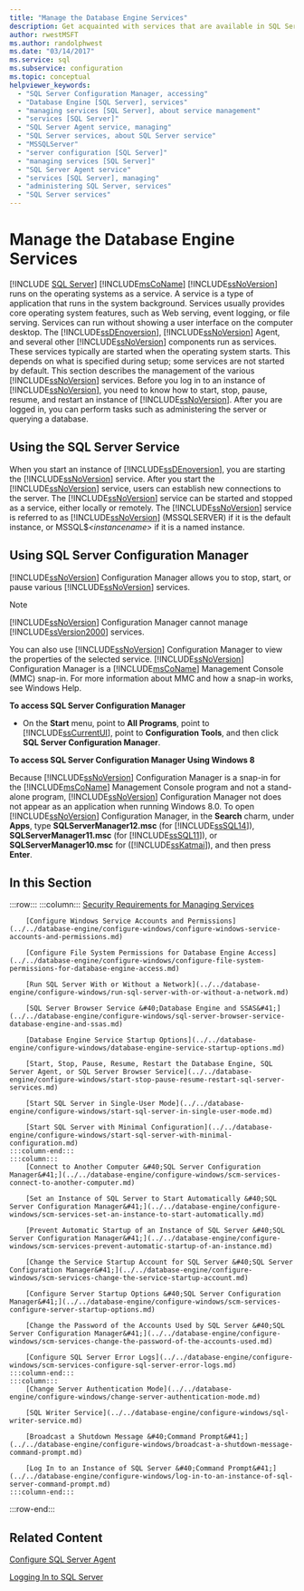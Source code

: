 ```yaml
---
title: "Manage the Database Engine Services"
description: Get acquainted with services that are available in SQL Server. See how to start SQL Server Configuration Manager, which you can use to manage various services.
author: rwestMSFT
ms.author: randolphwest
ms.date: "03/14/2017"
ms.service: sql
ms.subservice: configuration
ms.topic: conceptual
helpviewer_keywords:
  - "SQL Server Configuration Manager, accessing"
  - "Database Engine [SQL Server], services"
  - "managing services [SQL Server], about service management"
  - "services [SQL Server]"
  - "SQL Server Agent service, managing"
  - "SQL Server services, about SQL Server service"
  - "MSSQLServer"
  - "server configuration [SQL Server]"
  - "managing services [SQL Server]"
  - "SQL Server Agent service"
  - "services [SQL Server], managing"
  - "administering SQL Server, services"
  - "SQL Server services"
---
```

# Manage the Database Engine Services
 [!INCLUDE [SQL Server](../../includes/applies-to-version/sqlserver.md)]
  [!INCLUDE[msCoName](../../includes/msconame-md.md)] [!INCLUDE[ssNoVersion](../../includes/ssnoversion-md.md)] runs on the operating systems as a service. A service is a type of application that runs in the system background. Services usually provides core operating system features, such as Web serving, event logging, or file serving. Services can run without showing a user interface on the computer desktop. The [!INCLUDE[ssDEnoversion](../../includes/ssdenoversion-md.md)], [!INCLUDE[ssNoVersion](../../includes/ssnoversion-md.md)] Agent, and several other [!INCLUDE[ssNoVersion](../../includes/ssnoversion-md.md)] components run as services. These services typically are started when the operating system starts. This depends on what is specified during setup; some services are not started by default. This section describes the management of the various [!INCLUDE[ssNoVersion](../../includes/ssnoversion-md.md)] services. Before you log in to an instance of [!INCLUDE[ssNoVersion](../../includes/ssnoversion-md.md)], you need to know how to start, stop, pause, resume, and restart an instance of [!INCLUDE[ssNoVersion](../../includes/ssnoversion-md.md)]. After you are logged in, you can perform tasks such as administering the server or querying a database.  
  
## Using the SQL Server Service  
 When you start an instance of [!INCLUDE[ssDEnoversion](../../includes/ssdenoversion-md.md)], you are starting the [!INCLUDE[ssNoVersion](../../includes/ssnoversion-md.md)] service. After you start the [!INCLUDE[ssNoVersion](../../includes/ssnoversion-md.md)] service, users can establish new connections to the server. The [!INCLUDE[ssNoVersion](../../includes/ssnoversion-md.md)] service can be started and stopped as a service, either locally or remotely. The [!INCLUDE[ssNoVersion](../../includes/ssnoversion-md.md)] service is referred to as [!INCLUDE[ssNoVersion](../../includes/ssnoversion-md.md)] (MSSQLSERVER) if it is the default instance, or MSSQL$*\<instancename\>* if it is a named instance.  
  
## Using SQL Server Configuration Manager  
 [!INCLUDE[ssNoVersion](../../includes/ssnoversion-md.md)] Configuration Manager allows you to stop, start, or pause various [!INCLUDE[ssNoVersion](../../includes/ssnoversion-md.md)] services.  
  
> [!NOTE]  
>  [!INCLUDE[ssNoVersion](../../includes/ssnoversion-md.md)] Configuration Manager cannot manage [!INCLUDE[ssVersion2000](../../includes/ssversion2000-md.md)] services.  
  
 You can also use [!INCLUDE[ssNoVersion](../../includes/ssnoversion-md.md)] Configuration Manager to view the properties of the selected service. [!INCLUDE[ssNoVersion](../../includes/ssnoversion-md.md)] Configuration Manager is a [!INCLUDE[msCoName](../../includes/msconame-md.md)] Management Console (MMC) snap-in. For more information about MMC and how a snap-in works, see Windows Help.  
  
 **To access SQL Server Configuration Manager**  
  
-   On the **Start** menu, point to **All Programs**, point to [!INCLUDE[ssCurrentUI](../../includes/sscurrentui-md.md)], point to **Configuration Tools**, and then click **SQL Server Configuration Manager**.  
  
 **To access SQL Server Configuration Manager Using Windows 8**  
  
 Because [!INCLUDE[ssNoVersion](../../includes/ssnoversion-md.md)] Configuration Manager is a snap-in for the [!INCLUDE[msCoName](../../includes/msconame-md.md)] Management Console program and not a stand-alone program, [!INCLUDE[ssNoVersion](../../includes/ssnoversion-md.md)] Configuration Manager not does not appear as an application when running Windows 8.0. To open [!INCLUDE[ssNoVersion](../../includes/ssnoversion-md.md)] Configuration Manager, in the **Search** charm, under **Apps**, type **SQLServerManager12.msc** (for [!INCLUDE[ssSQL14](../../includes/sssql14-md.md)]), **SQLServerManager11.msc** (for [!INCLUDE[ssSQL11](../../includes/sssql11-md.md)]), or **SQLServerManager10.msc** for ([!INCLUDE[ssKatmai](../../includes/sskatmai-md.md)]), and then press **Enter**.  
  
## In this Section  

:::row:::
    :::column:::
        [Security Requirements for Managing Services](../../database-engine/configure-windows/security-requirements-for-managing-services.md)

        [Configure Windows Service Accounts and Permissions](../../database-engine/configure-windows/configure-windows-service-accounts-and-permissions.md)

        [Configure File System Permissions for Database Engine Access](../../database-engine/configure-windows/configure-file-system-permissions-for-database-engine-access.md)

        [Run SQL Server With or Without a Network](../../database-engine/configure-windows/run-sql-server-with-or-without-a-network.md)

        [SQL Server Browser Service &#40;Database Engine and SSAS&#41;](../../database-engine/configure-windows/sql-server-browser-service-database-engine-and-ssas.md)

        [Database Engine Service Startup Options](../../database-engine/configure-windows/database-engine-service-startup-options.md)

        [Start, Stop, Pause, Resume, Restart the Database Engine, SQL Server Agent, or SQL Server Browser Service](../../database-engine/configure-windows/start-stop-pause-resume-restart-sql-server-services.md)

        [Start SQL Server in Single-User Mode](../../database-engine/configure-windows/start-sql-server-in-single-user-mode.md)

        [Start SQL Server with Minimal Configuration](../../database-engine/configure-windows/start-sql-server-with-minimal-configuration.md)
    :::column-end:::
    :::column:::
        [Connect to Another Computer &#40;SQL Server Configuration Manager&#41;](../../database-engine/configure-windows/scm-services-connect-to-another-computer.md)

        [Set an Instance of SQL Server to Start Automatically &#40;SQL Server Configuration Manager&#41;](../../database-engine/configure-windows/scm-services-set-an-instance-to-start-automatically.md)

        [Prevent Automatic Startup of an Instance of SQL Server &#40;SQL Server Configuration Manager&#41;](../../database-engine/configure-windows/scm-services-prevent-automatic-startup-of-an-instance.md)

        [Change the Service Startup Account for SQL Server &#40;SQL Server Configuration Manager&#41;](../../database-engine/configure-windows/scm-services-change-the-service-startup-account.md)

        [Configure Server Startup Options &#40;SQL Server Configuration Manager&#41;](../../database-engine/configure-windows/scm-services-configure-server-startup-options.md)

        [Change the Password of the Accounts Used by SQL Server &#40;SQL Server Configuration Manager&#41;](../../database-engine/configure-windows/scm-services-change-the-password-of-the-accounts-used.md)

        [Configure SQL Server Error Logs](../../database-engine/configure-windows/scm-services-configure-sql-server-error-logs.md)
    :::column-end:::
    :::column:::
        [Change Server Authentication Mode](../../database-engine/configure-windows/change-server-authentication-mode.md)

        [SQL Writer Service](../../database-engine/configure-windows/sql-writer-service.md)

        [Broadcast a Shutdown Message &#40;Command Prompt&#41;](../../database-engine/configure-windows/broadcast-a-shutdown-message-command-prompt.md)

        [Log In to an Instance of SQL Server &#40;Command Prompt&#41;](../../database-engine/configure-windows/log-in-to-an-instance-of-sql-server-command-prompt.md)
    :::column-end:::
:::row-end:::

## Related Content  
 [Configure SQL Server Agent](../../ssms/agent/configure-sql-server-agent.md)  
  
 [Logging In to SQL Server](../../database-engine/configure-windows/logging-in-to-sql-server.md)  
  
  
